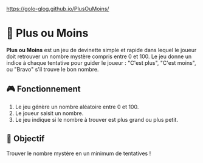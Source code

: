 https://golo-glog.github.io/PlusOuMoins/

# 🔢 Plus ou Moins

**Plus ou Moins** est un jeu de devinette simple et rapide dans lequel le joueur doit retrouver un nombre mystère compris entre 0 et 100. Le jeu donne un indice à chaque tentative pour guider le joueur : "C'est plus", "C'est moins", ou "Bravo" s'il trouve le bon nombre.

## 🎮 Fonctionnement

1. Le jeu génère un nombre aléatoire entre 0 et 100.
2. Le joueur saisit un nombre.
3. Le jeu indique si le nombre à trouver est plus grand ou plus petit.

## 🧠 Objectif

Trouver le nombre mystère en un minimum de tentatives !
